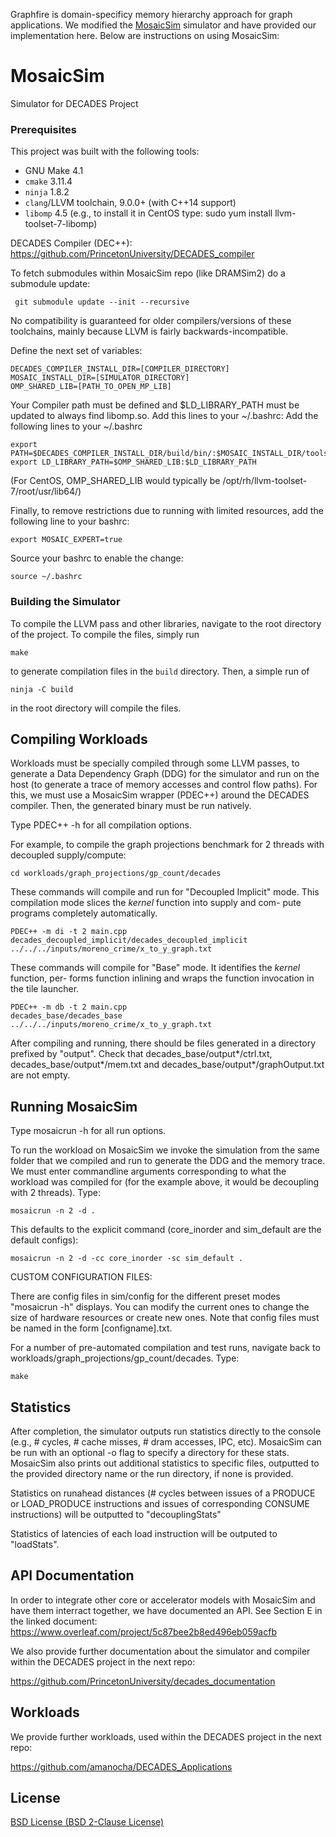 Graphfire is domain-specificy memory hierarchy approach for graph applications. We modified the [MosaicSim](https://github.com/PrincetonUniversity/MosaicSim) simulator and have provided our implementation here. Below are instructions on using MosaicSim:

# MosaicSim

Simulator for DECADES Project

### Prerequisites

This project was built with the following tools:

 + GNU Make 4.1
 + `cmake` 3.11.4
 + `ninja` 1.8.2
 + `clang`/LLVM toolchain, 9.0.0+ (with C++14 support)
 + `libomp` 4.5 (e.g., to install it in CentOS type: sudo yum install llvm-toolset-7-libomp)
 
DECADES Compiler (DEC++): https://github.com/PrincetonUniversity/DECADES_compiler

To fetch submodules within MosaicSim repo (like DRAMSim2) do a submodule update:

     git submodule update --init --recursive

No compatibility is guaranteed for older compilers/versions of these toolchains, mainly because LLVM is fairly backwards-incompatible.

Define the next set of variables:

    DECADES_COMPILER_INSTALL_DIR=[COMPILER_DIRECTORY]
    MOSAIC_INSTALL_DIR=[SIMULATOR_DIRECTORY]
    OMP_SHARED_LIB=[PATH_TO_OPEN_MP_LIB]

Your Compiler path must be defined and $LD_LIBRARY_PATH must be updated to always find libomp.so. Add this lines to your ~/.bashrc:
Add the following lines to your ~/.bashrc
    
    export PATH=$DECADES_COMPILER_INSTALL_DIR/build/bin/:$MOSAIC_INSTALL_DIR/tools/:$PATH
    export LD_LIBRARY_PATH=$OMP_SHARED_LIB:$LD_LIBRARY_PATH

(For CentOS, OMP_SHARED_LIB would typically be /opt/rh/llvm-toolset-7/root/usr/lib64/)

Finally, to remove restrictions due to running with limited resources, add the following line to your bashrc:
    
    export MOSAIC_EXPERT=true

Source your bashrc to enable the change:
    
    source ~/.bashrc


### Building the Simulator

To compile the LLVM pass and other libraries, navigate to the root directory of the project. To compile the files, simply run

    make

to generate compilation files in the `build` directory. Then, a simple run of

    ninja -C build

in the root directory will compile the files. 


## Compiling Workloads

Workloads must be specially compiled through some LLVM passes, to generate a Data Dependency Graph (DDG) for the simulator and run on the host (to generate a trace of memory accesses and control flow paths). For this, we must use a MosaicSim wrapper (PDEC++) around the DECADES compiler. Then, the generated binary must be run natively.

Type PDEC++ -h for all compilation options. 

For example, to compile the graph projections benchmark for 2 threads with decoupled supply/compute:

    cd workloads/graph_projections/gp_count/decades
    
These commands will compile and run for "Decoupled Implicit" mode. This compilation mode slices the _kernel_ function into supply and com- pute programs completely automatically.

    PDEC++ -m di -t 2 main.cpp
    decades_decoupled_implicit/decades_decoupled_implicit ../../../inputs/moreno_crime/x_to_y_graph.txt

These commands will compile for "Base" mode. It identifies the _kernel_ function, per- forms function inlining and wraps the function invocation in the tile launcher.

    PDEC++ -m db -t 2 main.cpp
    decades_base/decades_base ../../../inputs/moreno_crime/x_to_y_graph.txt
      
After compiling and running, there should be files generated in a directory prefixed by "output". Check that decades_base/output*/ctrl.txt, decades_base/output*/mem.txt and decades_base/output*/graphOutput.txt are not empty.

## Running MosaicSim

Type mosaicrun -h for all run options. 

To run the workload on MosaicSim we invoke the simulation from the same folder that we compiled and run to generate the DDG and the memory trace. We must enter commandline arguments corresponding to what the workload was compiled for (for the example above, it would be decoupling with 2 threads). Type:
    
    mosaicrun -n 2 -d .    

This defaults to the explicit command (core_inorder and sim_default are the default configs):

    mosaicrun -n 2 -d -cc core_inorder -sc sim_default .

CUSTOM CONFIGURATION FILES:

There are config files in sim/config for the different preset modes "mosaicrun -h" displays. You can modify the current ones to change the size of hardware resources or create new ones. Note that config files must be named in the form [configname].txt. 

For a number of pre-automated compilation and test runs, navigate back to workloads/graph_projections/gp_count/decades. Type:

    make

## Statistics

After completion, the simulator outputs run statistics directly to the console (e.g., # cycles, # cache misses, # dram accesses, IPC, etc). MosaicSim can be run with an optional -o flag to specify a directory for these stats. MosaicSim also prints out additional statistics to specific files, outputted to the provided directory name or the run directory, if none is provided. 

Statistics on runahead distances (# cycles between issues of a PRODUCE or LOAD_PRODUCE instructions and issues of corresponding CONSUME instructions) will be outputted to "decouplingStats" 

Statistics of latencies of each load instruction will be outputed to "loadStats".

## API Documentation

In order to integrate other core or accelerator models with MosaicSim and have them interract together, we have documented an API. See Section E in the linked document: https://www.overleaf.com/project/5c87bee2b8ed496eb059acfb

We also provide further documentation about the simulator and compiler within the DECADES project in the next repo:

  https://github.com/PrincetonUniversity/decades_documentation

## Workloads

We provide further workloads, used within the DECADES project in the next repo:

  https://github.com/amanocha/DECADES_Applications

## License

  [BSD License (BSD 2-Clause License)](BSD-License.txt)
